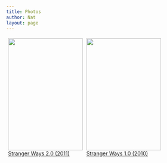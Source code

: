 ```yaml
---
title: Photos
author: Nat
layout: page
---
```

<a title="Stranger Ways 2.0 Photos" href="/stranger-ways-2-0-photos/" style="display: inline-block; margin: 5px;"><img src="/images/IMG_5245_2-200x300.jpg" alt="" title="IMG_5245_2" width="200" height="300" class="size-medium wp-image-154" /><br /> Stranger Ways 2.0 (2011)</a><a title="Stranger Ways 1.0 Photos" href="/stranger-ways-1-photos/" style="display: inline-block; margin: 5px;"><img src="/images/IMG_1053-200x300.jpg" alt="" title="Band Photo" width="200" height="300" class="size-medium wp-image-29" /><br /> Stranger Ways 1.0 (2010)</a>